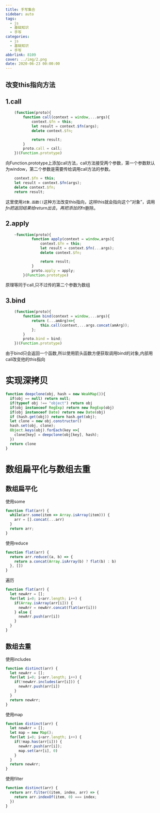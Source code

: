 ```yaml
---
title: 手写集合
sidebar: auto
tags:
  - js
  - 基础知识
  - 手写
categories:
  - js
  - 基础知识
  - 手写
abbrlink: 8109
cover: ../img/2.png
date: 2020-06-23 00:00:00
---
```

## 改变this指向方法
## 1.call

```js
    (function(proto){
        function call(context = window,...args){
            context.$fn = this;
            let result = context.$fn(args);
            delete context.$fn;

            return result;
        }
        proto.call = call;
    })(Function.prototype)
```

向Function.prototype上添加call方法，call方法接受两个参数，第一个参数默认为window，第二个参数是需要传给调用call方法的参数。

```js
    context.$fn = this;
    let result = context.$fn(args);
    delete context.$fn;
    return result;
```
这里使用``对象.函数()``这种方法改变this指向，这样this就会指向这个“对象”，调用$fn把返回结果给return出去，再把添加的$fn删除。

## 2.apply

```js
    ~function(proto){
            function apply(context = window,args){
                context.$fn = this;
                let result = context.$fn(...args);
                delete context.$fn;

                return result;
            }
            proto.apply = apply;
        }(Function.prototype)
```

原理等同于call,只不过传的第二个参数为数组

## 3.bind

```js
    (function(proto){
        function bind(context = window,...args){
            return (...amArg)=>{
                this.call(context,...args.concat(amArg));
            };
        }
        proto.bind = bind;
    })(Function.prototype)
```

由于bind只会返回一个函数,所以使用箭头函数方便获取调用bind的对象,内部用call改变他的this指向

# 实现深拷贝
```js
function deepclone(obj, hash = new WeakMap()){
  if(obj == null) return null;
  if(typeof obj !== "object") return obj
  if(obj instanceof RegExp) return new RegExp(obj)
  if(obj instanceof Date) return new Date(obj)
  if (hash.get(obj)) return hash.get(obj);
  let clone = new obj.constructor()
  hash.set(obj, clone);
  Object.keys(obj).forEach(key =>{
    clone[key] = deepclone(obj[key], hash);
  })
  return clone
}
```

# 数组扁平化与数组去重
## 数组扁平化
使用some
```js
function flat(arr) {
  while(arr.some(item => Array.isArray(item))) {
    arr = [].concat(...arr)
  }
  return arr;
}
```

使用reduce
```js
function flat(arr) {
  return arr.reduce((a, b) => {
    return a.concat(Array.isArray(b) ? flat(b) : b)
  }, [])
}
```

遍历
```js
function flat(arr) {
  let newArr = [];
  for(let i=0; i<arr.length; i++) {
    if(Array.isArray(arr[i])) {
      newArr = newArr.concat(flat(arr[i]))
    } else {
      newArr.push(arr[i])
    }
  }
}
```

## 数组去重
使用includes
```js
function distinct(arr) {
  let newArr = [];
  for(let i=0; i<arr.length; i++) {
    if(!newArr.includes(arr[i])) {
      newArr.push(arr[i])
    }
  }
  return newArr;
}
```

使用map
```js
function distinct(arr) {
  let newArr = [];
  let map = new Map();
  for(let i=0; i<arr.length; i++) {
    if(!map.has(arr[i])) {
      newArr.push(arr[i]);
      map.set(arr[i], 0)
    }
  }
  return newArr;
}
```

使用filter
```js
function distinct(arr) {
  return arr.filter((item, index, arr) => {
    return arr.indexOf(item, 0) === index;
  })
}
```

